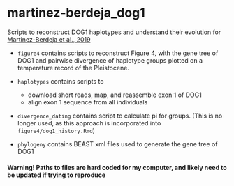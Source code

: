 # martinez-berdeja_dog1
Scripts to reconstruct DOG1 haplotypes and understand their evolution for [Martinez-Berdeja et al., 2019](https://www.pnas.org/content/early/2020/01/17/1912451117)

- `figure4` contains scripts to reconstruct Figure 4, with the gene tree of DOG1 and pairwise divergence of haplotype groups plotted on a temperature record of the Pleistocene.

- `haplotypes` contains scripts to 
  - download short reads, map, and reassemble exon 1 of DOG1
  - align exon 1 sequence from all individuals
  
- `divergence_dating` contains script to calculate pi for groups. (This is no longer used, as this approach is incorporated into `figure4/dog1_history.Rmd`)

- `phylogeny` contains BEAST xml files used to generate the gene tree of DOG1

#### Warning! Paths to files are hard coded for my computer, and likely need to be updated if trying to reproduce

